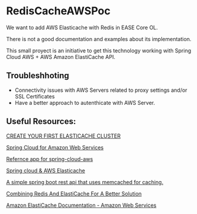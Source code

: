 # RedisCacheAWSPoc

We want to add AWS Elasticache with Redis in EASE Core OL.

There is not a good documentation and examples about its implementation.

This small proyect is an initiative to get this technology working with Spring Cloud AWS + AWS Amazon ElastiCache API.

## Troubleshhoting

* Connectivity issues with AWS Servers related to proxy settings and/or SSL Certificates
* Have a better approach to autenthicate with AWS Server.

## Useful Resources: 

[CREATE YOUR FIRST ELASTICACHE CLUSTER](https://cloudacademy.com/amazon-web-services/labs/create-your-first-elasticache-cluster-11/)

[Spring Cloud for Amazon Web Services](https://cloud.spring.io/spring-cloud-aws/)

[Refernce app for spring-cloud-aws](https://github.com/spring-cloud-samples/aws-refapp)

[Spring cloud & AWS Elasticache](https://engineroom.beamwallet.com/product/2016/4/11/spring-cloud-aws-elasticache)

[A simple spring boot rest api that uses memcached for caching.](https://github.com/russomi/spring-boot-demo)

[Combining Redis And ElastiCache For A Better Solution](http://makeandbuild.com/blog/post/combining-redis-and-elasticache-for-a-better-solution)

[Amazon ElastiCache Documentation - Amazon Web Services](http://docs.aws.amazon.com/AmazonElastiCache/latest/APIReference/Welcome.html)